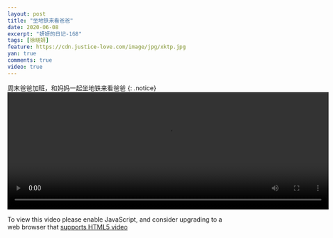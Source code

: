 ```yaml
---
layout: post
title: "坐地铁来看爸爸"
date: 2020-06-08
excerpt: "妍妍的日记-168"
tags: [徐晓妍]
feature: https://cdn.justice-love.com/image/jpg/xktp.jpg
yan: true
comments: true
video: true
---
```

周末爸爸加班，和妈妈一起坐地铁来看爸爸
{: .notice}
<video id="my-video" class="video-js vjs-16-9 clipboard" controls preload="auto" width="722" height="264" data-setup="{}">
    <source src="{{ site.staticUrl }}/yanyan/video/zuoditielaizhaobaba.mp4" type='video/mp4'>
    <p class="vjs-no-js">
      To view this video please enable JavaScript, and consider upgrading to a web browser that
      <a href="http://videojs.com/html5-video-support/" target="_blank">supports HTML5 video</a>
    </p>
</video>

